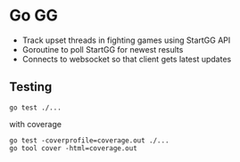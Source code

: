 # Go GG

- Track upset threads in fighting games using StartGG API
- Goroutine to poll StartGG for newest results
- Connects to websocket so that client gets latest updates


## Testing
```
go test ./...
```
with coverage
```
go test -coverprofile=coverage.out ./...
go tool cover -html=coverage.out
```

